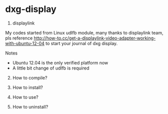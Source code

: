 # dxg-display

1. displaylink

My codes started from Linux udlfb module, many thanks to displaylink team, pls reference http://how-to.cc/get-a-displaylink-video-adapter-working-with-ubuntu-12-04 to start your journal of dxg display.

Notes
- Ubuntu 12.04 is the only verified platform now
- A little bit change of udlfb is required

2. How to compile?

3. How to install?

4. How to use?

5. How to uninstall?
